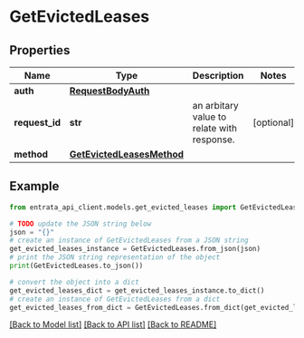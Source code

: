 # GetEvictedLeases


## Properties

Name | Type | Description | Notes
------------ | ------------- | ------------- | -------------
**auth** | [**RequestBodyAuth**](RequestBodyAuth.md) |  | 
**request_id** | **str** | an arbitary value to relate with response. | [optional] 
**method** | [**GetEvictedLeasesMethod**](GetEvictedLeasesMethod.md) |  | 

## Example

```python
from entrata_api_client.models.get_evicted_leases import GetEvictedLeases

# TODO update the JSON string below
json = "{}"
# create an instance of GetEvictedLeases from a JSON string
get_evicted_leases_instance = GetEvictedLeases.from_json(json)
# print the JSON string representation of the object
print(GetEvictedLeases.to_json())

# convert the object into a dict
get_evicted_leases_dict = get_evicted_leases_instance.to_dict()
# create an instance of GetEvictedLeases from a dict
get_evicted_leases_from_dict = GetEvictedLeases.from_dict(get_evicted_leases_dict)
```
[[Back to Model list]](../README.md#documentation-for-models) [[Back to API list]](../README.md#documentation-for-api-endpoints) [[Back to README]](../README.md)


